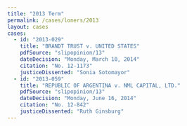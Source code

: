 ```yaml
---
title: "2013 Term"
permalink: /cases/loners/2013
layout: cases
cases:
  - id: "2013-029"
    title: "BRANDT TRUST v. UNITED STATES"
    pdfSource: "slipopinion/13"
    dateDecision: "Monday, March 10, 2014"
    citation: "No. 12-1173"
    justiceDissented: "Sonia Sotomayor"
  - id: "2013-059"
    title: "REPUBLIC OF ARGENTINA v. NML CAPITAL, LTD."
    pdfSource: "slipopinion/13"
    dateDecision: "Monday, June 16, 2014"
    citation: "No. 12-842"
    justiceDissented: "Ruth Ginsburg"
---
```

